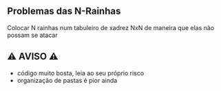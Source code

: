 ## Problemas das N-Rainhas 
Colocar N rainhas num tabuleiro de xadrez NxN de maneira que elas não possam se atacar 

## ⚠️ AVISO ⚠️
* código muito bosta, leia ao seu próprio risco
* organização de pastas é pior ainda 
